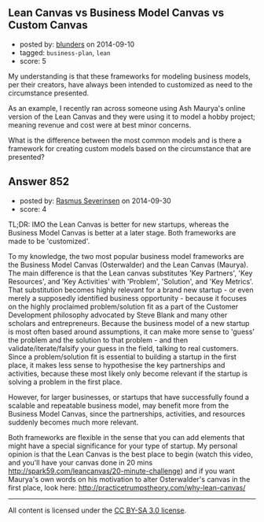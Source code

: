 ## Lean Canvas vs Business Model Canvas vs Custom Canvas

- posted by: [blunders](https://stackexchange.com/users/216182/blunders) on 2014-09-10
- tagged: `business-plan`, `lean`
- score: 5

<p>My understanding is that these frameworks for modeling business models, per their creators, have always been intended to customized as need to the circumstance presented.</p>

<p>As an example, I recently ran across someone using Ash Maurya's online version of the Lean Canvas and they were using it to model a hobby project; meaning revenue and cost were at best minor concerns.</p>

<p>What is the difference between the most common models and is there a framework for creating custom models based on the circumstance that are presented?</p>



## Answer 852

- posted by: [Rasmus Severinsen](https://stackexchange.com/users/5103633/rasmus-severinsen) on 2014-09-30
- score: 4

<p>TL;DR: IMO the Lean Canvas is better for new startups, whereas the Business Model Canvas is better at a later stage. Both frameworks are made to be 'customized'.</p>

<p>To my knowledge, the two most popular business model frameworks are the Business Model Canvas (Osterwalder) and the Lean Canvas (Maurya). The main difference is that the Lean canvas substitutes 'Key Partners', 'Key Resources', and 'Key Activities' with 'Problem', 'Solution', and 'Key Metrics'. That substitution becomes highly relevant for a brand new startup - or even merely a supposedly identified business opportunity - because it focuses on the highly proclaimed problem/solution fit as a part of the Customer Development philosophy advocated by Steve Blank and many other scholars and entrepreneurs. Because the business model of a new startup is most often based around assumptions, it can make more sense to 'guess' the problem and the solution to that problem - and then validate/iterate/falsify your guess in the field, talking to real customers. Since a problem/solution fit is essential to building a startup in the first place, it makes less sense to hypothesise the key partnerships and activities, because these most likely only become relevant if the startup is solving a problem in the first place.</p>

<p>However, for larger businesses, or startups that have successfully found a scalable and repeatable business model, may benefit more from the Business Model Canvas, since the partnerships, activities, and resources suddenly becomes much more relevant.</p>

<p>Both frameworks are flexible in the sense that you can add elements that might have a special significance for your type of startup. My personal opinion is that the Lean Canvas is the best place to begin (watch this video, and you'll have your canvas done in 20 mins <a href="http://spark59.com/leancanvas/20-minute-challenge" rel="nofollow">http://spark59.com/leancanvas/20-minute-challenge</a>) and if you want Maurya's own words on his motivation to alter Osterwalder's canvas in the first place, look here: <a href="http://practicetrumpstheory.com/why-lean-canvas/" rel="nofollow">http://practicetrumpstheory.com/why-lean-canvas/</a> </p>




---

All content is licensed under the [CC BY-SA 3.0 license](https://creativecommons.org/licenses/by-sa/3.0/).
